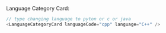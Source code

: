 Language Category Card:

```js
// type changing language to pyton or c or java
<LanguageCategoryCard languageCode="cpp" language="C++" />
```
